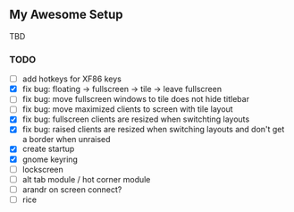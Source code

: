 ## My Awesome Setup
TBD

### TODO
- [ ] add hotkeys for XF86 keys
- [x] fix bug: floating -> fullscreen -> tile -> leave fullscreen
- [ ] fix bug: move fullscreen windows to tile does not hide titlebar
- [ ] fix bug: move maximized clients to screen with tile layout
- [x] fix bug: fullscreen clients are resized when switchting layouts
- [x] fix bug: raised clients are resized when switching layouts and don't get a border when unraised
- [x] create startup
- [x] gnome keyring
- [ ] lockscreen
- [ ] alt tab module / hot corner module
- [ ] arandr on screen connect?
- [ ] rice
